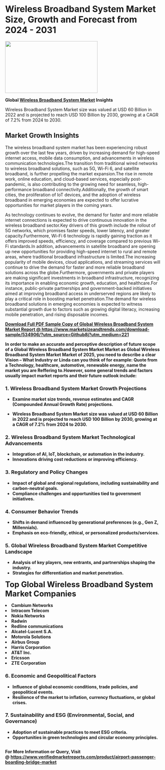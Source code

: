 <H1>Wireless Broadband System Market Size, Growth and Forecast from 2024 - 2031</H1><img class="aligncenter size-medium wp-image-584254" src="https://thirdeyenews.in/wp-content/uploads/2024/09/Global-Market-Research-300x168.jpeg" alt="" width="300" height="168" /><p><strong>Global&nbsp;<a href="https://www.marketsizeandtrends.com/download-sample/534906/?utm_source=Github8j?utm_medium=221">Wireless Broadband System Market</a> Insights</strong></p><p>Wireless Broadband System Market size was valued at USD 60 Billion in 2022 and is projected to reach USD 100 Billion by 2030, growing at a CAGR of 7.2% from 2024 to 2030.</p><p><h2>Market Growth Insights</h2> <p>The wireless broadband system market has been experiencing robust growth over the last few years, driven by increasing demand for high-speed internet access, mobile data consumption, and advancements in wireless communication technologies.The transition from traditional wired networks to wireless broadband solutions, such as 5G, Wi-Fi 6, and satellite broadband, is further propelling the market expansion.The rise in remote work, online education, and cloud-based services, especially post-pandemic, is also contributing to the growing need for seamless, high-performance broadband connectivity.Additionally, the growth of smart cities, the proliferation of IoT devices, and the adoption of wireless broadband in emerging economies are expected to offer lucrative opportunities for market players in the coming years.</p> <p><a href="#sample" target="_blank"><strong></strong></a></p> <p>As technology continues to evolve, the demand for faster and more reliable internet connections is expected to drive continuous innovation in the wireless broadband sector.Key drivers of this growth include the rollout of 5G networks, which promises faster speeds, lower latency, and greater capacity.Furthermore, Wi-Fi 6 technology is rapidly gaining traction as it offers improved speeds, efficiency, and coverage compared to previous Wi-Fi standards.In addition, advancements in satellite broadband are opening up new opportunities for providing high-speed internet to rural and remote areas, where traditional broadband infrastructure is limited.The increasing popularity of mobile devices, cloud applications, and streaming services will continue to drive the demand for faster and more reliable broadband solutions across the globe.Furthermore, governments and private players are making significant investments in broadband infrastructure, recognizing its importance in enabling economic growth, education, and healthcare.For instance, public-private partnerships and government-backed initiatives aimed at improving broadband access in underserved regions are likely to play a critical role in boosting market penetration.The demand for wireless broadband solutions in emerging economies is expected to witness substantial growth due to factors such as growing digital literacy, increasing mobile penetration, and rising disposable incomes.</p> <p><a href="#more-info" target="_blank"><strong></p><p><span class=""><strong>Download Full PDF Sample Copy of Global Wireless Broadband System Market Report</strong> @ <a href="https://www.marketsizeandtrends.com/download-sample/534906/?utm_source=Github8j?utm_medium=221" target="_blank">https://www.marketsizeandtrends.com/download-sample/534906/?utm_source=Github8j?utm_medium=221</a></span></p><p>In order to make an accurate and perceptive description of future scope of a Global&nbsp;Wireless Broadband System Market Market as Global&nbsp;Wireless Broadband System Market Market of 2025, you need to describe a clear Vision &ndash; What Industry or Linda can you think of for example: Quote from a Technology, healthcare, automotive, renewable energy, name the market you are Reffering to.However, some general trends and factors usually impact market reports and their future outlook include:</p><h3>1.&nbsp;<strong>Wireless Broadband System Market Growth Projections</strong></h3><ul><li>Examine market size trends, revenue estimates and CAGR (Compounded Annual Growth Rate) projections.</li><li><p>Wireless Broadband System Market size was valued at USD 60 Billion in 2022 and is projected to reach USD 100 Billion by 2030, growing at a CAGR of 7.2% from 2024 to 2030.</p></li></ul><h3>2.&nbsp;<strong>Wireless Broadband System Market Technological Advancements</strong></h3><ul><li>Integration of AI, IoT, blockchain, or automation in the industry.</li><li>Innovations driving cost reductions or improving efficiency.</li></ul><h3>3.&nbsp;<strong>Regulatory and Policy Changes</strong></h3><ul><li>Impact of global and regional regulations, including sustainability and carbon-neutral goals.</li><li>Compliance challenges and opportunities tied to government initiatives.</li></ul><h3>4.&nbsp;<strong>Consumer Behavior Trends</strong></h3><ul><li>Shifts in demand influenced by generational preferences (e.g., Gen Z, Millennials).</li><li>Emphasis on eco-friendly, ethical, or personalized products/services.</li></ul><h3>5.&nbsp;<strong>Global Wireless Broadband System Market Competitive Landscape</strong></h3><ul><li>Analysis of key players, new entrants, and partnerships shaping the industry.</li><li>Strategies for differentiation and market penetration.</li></ul><p data-pm-slice="1 1 []"><span style="color: inherit; font-family: inherit; font-size: 25px;">Top Global Wireless Broadband System Market Companies</span></p><div class="" data-test-id=""><p><li>Cambium Networks</li><li> Intracom Telecom</li><li> Nokia Networks</li><li> Radwin</li><li> Redline communications</li><li> Alcatel-Lucent S.A.</li><li> Motorola Solutions</li><li> Airbus Group</li><li> Harris Corporation</li><li> AT&T Inc.</li><li> Ericsson</li><li> ZTE Corporation</li></p></div><h3>6.&nbsp;<strong>Economic and Geopolitical Factors</strong></h3><ul><li>Influence of global economic conditions, trade policies, and geopolitical events.</li><li>Resilience of the market to inflation, currency fluctuations, or global crises.</li></ul><h3>7.&nbsp;<strong>Sustainability and ESG (Environmental, Social, and Governance)</strong></h3><ul><li>Adoption of sustainable practices to meet ESG criteria.</li><li>Opportunities in green technologies and circular economy principles.</li></ul><h2><strong style="font-size: 14px;">For More Information or Query, Visit @&nbsp;</strong><a style="background-color: #ffffff; font-size: 14px;" href="https://www.marketsizeandtrends.com/report/wireless-broadband-system-market/" target="_blank">https://www.verifiedmarketreports.com/product/airport-passenger-boarding-bridge-market</a></h2>